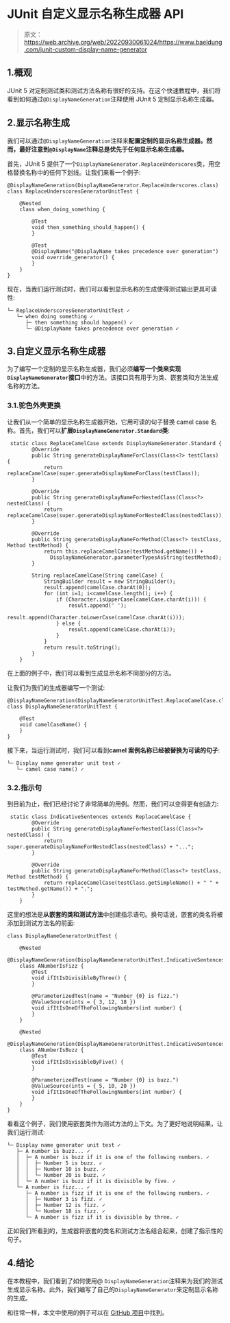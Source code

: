# JUnit 自定义显示名称生成器 API

> 原文：<https://web.archive.org/web/20220930061024/https://www.baeldung.com/junit-custom-display-name-generator>

## 1.概观

JUnit 5 对定制测试类和测试方法名称有很好的支持。在这个快速教程中，我们将看到如何通过`@DisplayNameGeneration`注释使用 JUnit 5 定制显示名称生成器。

## 2.显示名称生成

我们可以通过`@DisplayNameGeneration`注释来**配置定制的显示名称生成器。然而，最好注意到`@DisplayName`注释总是优先于任何显示名称生成器。**

首先，JUnit 5 提供了一个`DisplayNameGenerator.ReplaceUnderscores`类，用空格替换名称中的任何下划线。让我们来看一个例子:

```
@DisplayNameGeneration(DisplayNameGenerator.ReplaceUnderscores.class)
class ReplaceUnderscoresGeneratorUnitTest {

    @Nested
    class when_doing_something {

        @Test
        void then_something_should_happen() {
        }

        @Test
        @DisplayName("@DisplayName takes precedence over generation")
        void override_generator() {
        }
    }
}
```

现在，当我们运行测试时，我们可以看到显示名称的生成使得测试输出更具可读性:

```
└─ ReplaceUnderscoresGeneratorUnitTest ✓
   └─ when doing something ✓
      ├─ then something should happen() ✓
      └─ @DisplayName takes precedence over generation ✓
```

## 3.自定义显示名称生成器

为了编写一个定制的显示名称生成器，我们必须**编写一个类来实现`DisplayNameGenerator`接口**中的方法。该接口具有用于为类、嵌套类和方法生成名称的方法。

### 3.1.驼色外壳更换

让我们从一个简单的显示名称生成器开始，它用可读的句子替换 camel case 名称。首先，我们可以**扩展`DisplayNameGenerator.Standard`类**:

```
 static class ReplaceCamelCase extends DisplayNameGenerator.Standard {
        @Override
        public String generateDisplayNameForClass(Class<?> testClass) {
            return replaceCamelCase(super.generateDisplayNameForClass(testClass));
        }

        @Override
        public String generateDisplayNameForNestedClass(Class<?> nestedClass) {
            return replaceCamelCase(super.generateDisplayNameForNestedClass(nestedClass));
        }

        @Override
        public String generateDisplayNameForMethod(Class<?> testClass, Method testMethod) {
            return this.replaceCamelCase(testMethod.getName()) + 
              DisplayNameGenerator.parameterTypesAsString(testMethod);
        }

        String replaceCamelCase(String camelCase) {
            StringBuilder result = new StringBuilder();
            result.append(camelCase.charAt(0));
            for (int i=1; i<camelCase.length(); i++) {
                if (Character.isUpperCase(camelCase.charAt(i))) {
                    result.append(' ');
                    result.append(Character.toLowerCase(camelCase.charAt(i)));
                } else {
                    result.append(camelCase.charAt(i));
                }
            }
            return result.toString();
        }
    }
```

在上面的例子中，我们可以看到生成显示名称不同部分的方法。

让我们为我们的生成器编写一个测试:

```
@DisplayNameGeneration(DisplayNameGeneratorUnitTest.ReplaceCamelCase.class)
class DisplayNameGeneratorUnitTest {

    @Test
    void camelCaseName() {
    }
}
```

接下来，当运行测试时，我们可以看到**camel 案例名称已经被替换为可读的句子**:

```
└─ Display name generator unit test ✓
   └─ camel case name() ✓
```

### 3.2.指示句

到目前为止，我们已经讨论了非常简单的用例。然而，我们可以变得更有创造力:

```
 static class IndicativeSentences extends ReplaceCamelCase {
        @Override
        public String generateDisplayNameForNestedClass(Class<?> nestedClass) {
            return super.generateDisplayNameForNestedClass(nestedClass) + "...";
        }

        @Override
        public String generateDisplayNameForMethod(Class<?> testClass, Method testMethod) {
            return replaceCamelCase(testClass.getSimpleName() + " " + testMethod.getName()) + ".";
        }
    }
```

这里的想法是**从嵌套的类和测试方法**中创建指示语句。换句话说，嵌套的类名将被添加到测试方法名的前面:

```
class DisplayNameGeneratorUnitTest {

    @Nested
    @DisplayNameGeneration(DisplayNameGeneratorUnitTest.IndicativeSentences.class)
    class ANumberIsFizz {
        @Test
        void ifItIsDivisibleByThree() {
        }

        @ParameterizedTest(name = "Number {0} is fizz.")
        @ValueSource(ints = { 3, 12, 18 })
        void ifItIsOneOfTheFollowingNumbers(int number) {
        }
    }

    @Nested
    @DisplayNameGeneration(DisplayNameGeneratorUnitTest.IndicativeSentences.class)
    class ANumberIsBuzz {
        @Test
        void ifItIsDivisibleByFive() {
        }

        @ParameterizedTest(name = "Number {0} is buzz.")
        @ValueSource(ints = { 5, 10, 20 })
        void ifItIsOneOfTheFollowingNumbers(int number) {
        }
    }
}
```

看看这个例子，我们使用嵌套类作为测试方法的上下文。为了更好地说明结果，让我们运行测试:

```
└─ Display name generator unit test ✓
   ├─ A number is buzz... ✓
   │  ├─ A number is buzz if it is one of the following numbers. ✓
   │  │  ├─ Number 5 is buzz. ✓
   │  │  ├─ Number 10 is buzz. ✓
   │  │  └─ Number 20 is buzz. ✓
   │  └─ A number is buzz if it is divisible by five. ✓
   └─ A number is fizz... ✓
      ├─ A number is fizz if it is one of the following numbers. ✓
      │  ├─ Number 3 is fizz. ✓
      │  ├─ Number 12 is fizz. ✓
      │  └─ Number 18 is fizz. ✓
      └─ A number is fizz if it is divisible by three. ✓
```

正如我们所看到的，生成器将嵌套的类名和测试方法名结合起来，创建了指示性的句子。

## 4.结论

在本教程中，我们看到了如何使用@ `DisplayNameGeneration`注释来为我们的测试生成显示名称。此外，我们编写了自己的`DisplayNameGenerator`来定制显示名称的生成。

和往常一样，本文中使用的例子可以在 [GitHub 项目](https://web.archive.org/web/20220525142147/https://github.com/eugenp/tutorials/tree/master/testing-modules/junit-5-advanced)中找到。